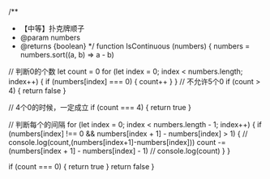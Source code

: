 /**
 * 【中等】扑克牌顺子
 * @param numbers
 * @returns {boolean}
 */
function IsContinuous (numbers) {
  numbers = numbers.sort((a, b) => a - b)

  // 判断0的个数
  let count = 0
  for (let index = 0; index < numbers.length; index++) {
    if (numbers[index] === 0) {
      count++
    }
  }
  // 不允许5个0
  if (count > 4) {
    return false
  }

  // 4个0的时候，一定成立
  if (count === 4) {
    return true
  }

  // 判断每个的间隔
  for (let index = 0; index < numbers.length - 1; index++) {
    if (numbers[index] !== 0 && numbers[index + 1] - numbers[index] > 1) {
      //             console.log(count,(numbers[index+1]-numbers[index]))
      count -= (numbers[index + 1] - numbers[index] - 1)
      //             console.log(count)
    }
  }

  if (count === 0) {
    return true
  }
  return false
}
